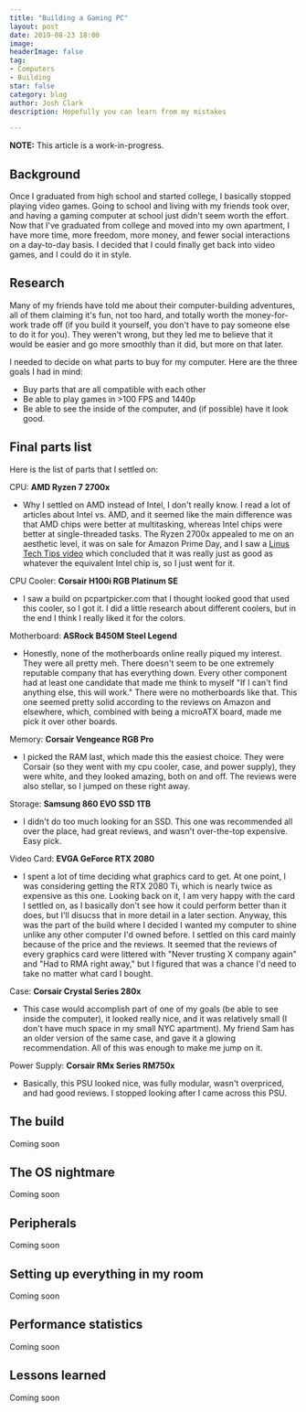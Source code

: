 ```yaml
---
title: "Building a Gaming PC"
layout: post
date: 2019-08-23 18:00
image:
headerImage: false
tag:
- Computers
- Building
star: false
category: blog
author: Josh Clark
description: Hopefully you can learn from my mistakes

---
```


**NOTE:** This article is a work-in-progress.

## Background
Once I graduated from high school and
started college, I basically stopped playing video games. Going to school and
living with my friends took over, and having a gaming computer at school just
didn't seem worth the effort. Now that I've graduated from college and moved
into my own apartment, I have more time, more freedom, more money, and fewer
social interactions on a day-to-day basis. I decided that I could finally get
back into video games, and I could do it in style.

## Research
Many of my friends have told me about their computer-building
adventures, all of them claiming it's fun, not too hard, and totally worth the
money-for-work trade off (if you build it yourself, you don't have to pay
someone else to do it for you). They weren't wrong, but they led me to believe
that it would be easier and go more smoothly than it did, but more on that
later.

I needed to decide on what parts to buy for my computer. Here are the three
goals I had in mind:
- Buy parts that are all compatible with each other
- Be able to play games in >100 FPS and 1440p
- Be able to see the inside of the computer, and (if possible) have it look good.

## Final parts list
Here is the list of parts that I settled on:

CPU: **AMD Ryzen 7 2700x**
- Why I settled on AMD instead of Intel, I don't really know. I read a lot of
	articles about Intel vs. AMD, and it seemed like the main difference was that
	AMD chips were better at multitasking, whereas Intel chips were better at
	single-threaded tasks. The Ryzen 2700x appealed to me on an aesthetic level,
	it was on sale for Amazon Prime Day, and I saw a
	<a href='https://www.youtube.com/watch?v=WoKPCCYvByo' target='_blank'>Linus Tech Tips video</a> which
	concluded that it was really just as good as whatever the equivalent Intel
	chip is, so I just went for it.

CPU Cooler: **Corsair H100i RGB Platinum SE**
- I saw a build on pcpartpicker.com that I thought looked good that used this
	cooler, so I got it. I did a little research about different coolers, but in
	the end I think I really liked it for the colors.

Motherboard: **ASRock B450M Steel Legend**
- Honestly, none of the motherboards online really piqued my interest. They were
	all pretty meh. There doesn't seem to be one extremely reputable company that
	has everything down. Every other component had at least one candidate that
	made me think to myself "If I can't find anything else, this will work." There
	were no motherboards like that. This one seemed pretty solid according to the
	reviews on Amazon and elsewhere, which, combined with being a microATX board,
	made me pick it over other boards.

Memory: **Corsair Vengeance RGB Pro**
- I picked the RAM last, which made this the easiest choice. They were Corsair
	(so they went with my cpu cooler, case, and power supply), they were white,
	and they looked amazing, both on and off. The reviews were also stellar, so
	I jumped on these right away.

Storage: **Samsung 860 EVO SSD 1TB**
- I didn't do too much looking for an SSD. This one was recommended all over the
	place, had great reviews, and wasn't over-the-top expensive. Easy pick.

Video Card: **EVGA GeForce RTX 2080**
- I spent a lot of time deciding what graphics card to get. At one point, I was
	considering getting the RTX 2080 Ti, which is nearly twice as expensive as this one.
	Looking back on it, I am very happy with the card I settled on, as I basically
	don't see how it could perform better than it does, but I'll disucss that in
	more detail in a later section. Anyway, this was the part of the build where
	I decided I wanted my computer to shine unlike any other computer I'd owned
	before. I settled on this card mainly because of the price and the reviews. It
	seemed that the reviews of every graphics card were littered with "Never
	trusting X company again" and "Had to RMA right away," but I figured that was
	a chance I'd need to take no matter what card I bought.

Case: **Corsair Crystal Series 280x**
- This case would accomplish part of one of my goals (be able to see inside the
	computer), it looked really nice, and it was relatively small (I don't have
	much space in my small NYC apartment). My friend Sam has an older version of
	the same case, and gave it a glowing recommendation. All of this was enough to
	make me jump on it.

Power Supply: **Corsair RMx Series RM750x**
- Basically, this PSU looked nice, was fully modular, wasn't overpriced, and had
	good reviews. I stopped looking after I came across this PSU.

## The build
Coming soon

## The OS nightmare
Coming soon

## Peripherals
Coming soon

## Setting up everything in my room
Coming soon

## Performance statistics
Coming soon

## Lessons learned
Coming soon
